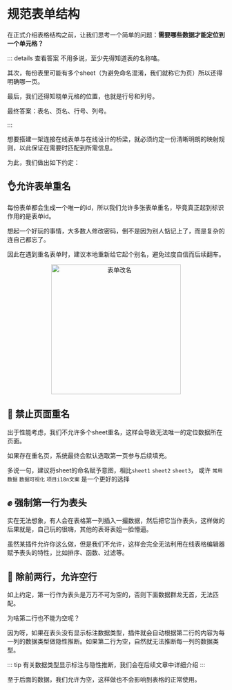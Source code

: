 # 规范表单结构

在正式介绍表格结构之前，让我们思考一个简单的问题：**需要哪些数据才能定位到一个单元格？**

::: details 查看答案
不用多说，至少先得知道表的名称咯。

其次，每份表里可能有多个sheet（为避免命名混淆，我们就称它为页）所以还得明确哪一页。

最后，我们还得知晓单元格的位置，也就是行号和列号。

最终答案：表名、页名、行号、列号。

:::

想要搭建一架连接在线表单与在线设计的桥梁，就必须约定一份清晰明朗的映射规则，以此保证在需要时匹配到所需信息。

为此，我们做出如下约定：

## 👌允许表单重名

每份表单都会生成一个唯一的id，所以我们允许多张表单重名，毕竟真正起到标识作用的是表单id。

想起一个好玩的事情，大多数人修改密码，倒不是因为别人惦记上了，而是复杂的连自己都忘了。

因此在遇到重名表单时，建议本地重新给它起个别名，避免过度自信而后续翻车。

<p align="center">
<img alt="表单改名" src="/ui/change_sheet_name.png" title="app启动页" width="300" center />
</p>

## 🤚 禁止页面重名

出于性能考虑，我们不允许多个sheet重名，这样会导致无法唯一的定位数据所在页面。

如果存在重名页，系统最终会默认选取第一页参与后续填充。

多说一句，建议将sheet的命名赋予意图，相比`sheet1` `sheet2` `sheet3`， 或许 `常用数据` `数据可视化` `项目i18n文案` 是一个更好的选择

## ✊ 强制第一行为表头

实在无法想象，有人会在表格第一列插入一撮数据，然后把它当作表头，这样做的后果就是，自己玩的很嗨，其他的表哥表姐一脸懵逼。

虽然某插件允许你这么做，但是我们不允许，这样会完全无法利用在线表格编辑器赋予表头的特性，比如排序、函数、过滤等。

## 🤝 除前两行，允许空行

如上约定，第一行作为表头是万万不可为空的，否则下面数据群龙无首，无法匹配。

为啥第二行也不能为空呢？

因为呀，如果在表头没有显示标注数据类型，插件就会自动根据第二行的内容为每一列的数据类型做隐性推断。如果第二行为空，自然就无法推断每一列的数据类型。

::: tip
有关数据类型显示标注与隐性推断，我们会在后续文章中详细介绍
:::

至于后面的数据，我们允许为空，这样做也不会影响到表格的正常使用。
